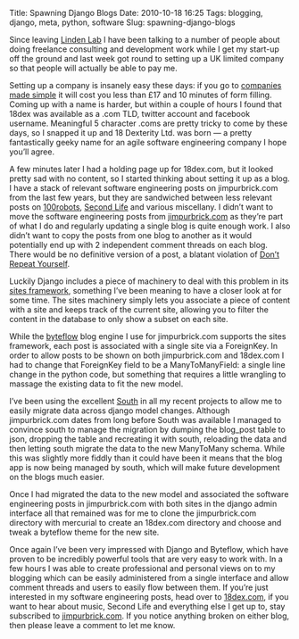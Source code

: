 Title: Spawning Django Blogs
Date: 2010-10-18 16:25
Tags: blogging, django, meta, python, software
Slug: spawning-django-blogs

Since leaving [Linden Lab][] I have been talking to a number of people
about doing freelance consulting and development work while I get my
start-up off the ground and last week got round to setting up a
<span class="caps">UK</span> limited company so that people will
actually be able to pay me.

</p>

Setting up a company is insanely easy these days: if you go to
[companies made simple][] it will cost you less than £17 and 10 minutes
of form filling. Coming up with a name is harder, but within a couple of
hours I found that 18dex was available as a .com
<span class="caps">TLD</span>, twitter account and facebook username.
Meaningful 5 character .coms are pretty tricky to come by these days, so
I snapped it up and 18 Dexterity Ltd. was born — a pretty fantastically
geeky name for an agile software engineering company I hope
you’ll agree.

</p>

A few minutes later I had a holding page up for 18dex.com, but it looked
pretty sad with no content, so I started thinking about setting it up as
a blog. I have a stack of relevant software engineering posts on
jimpurbrick.com from the last few years, but they are sandwiched between
less relevant posts on [100robots][], [Second Life][] and various
miscellany. I didn’t want to move the software engineering posts from
[jimpurbrick.com][] as they’re part of what I do and regularly updating
a single blog is quite enough work. I also didn’t want to copy the posts
from one blog to another as it would potentially end up with 2
independent comment threads on each blog. There would be no definitive
version of a post, a blatant violation of [Don’t Repeat Yourself][].

</p>

Luckily Django includes a piece of machinery to deal with this problem
in its [sites framework][], something I’ve been meaning to have a closer
look at for some time. The sites machinery simply lets you associate a
piece of content with a site and keeps track of the current site,
allowing you to filter the content in the database to only show a subset
on each site.

</p>

While the [byteflow][] blog engine I use for jimpurbrick.com supports
the sites framework, each post is associated with a single site via a
ForeignKey. In order to allow posts to be shown on both jimpurbrick.com
and 18dex.com I had to change that ForeignKey field to be a
ManyToManyField: a single line change in the python code, but something
that requires a little wrangling to massage the existing data to fit the
new model.

</p>

I’ve been using the excellent [South][] in all my recent projects to
allow me to easily migrate data across django model changes. Although
jimpurbrick.com dates from long before South was available I managed to
convince south to manage the migration by dumping the blog\_post table
to json, dropping the table and recreating it with south, reloading the
data and then letting south migrate the data to the new ManyToMany
schema. While this was slightly more fiddly than it could have been it
means that the blog app is now being managed by south, which will make
future development on the blogs much easier.

</p>

Once I had migrated the data to the new model and associated the
software engineering posts in jimpurbrick.com with both sites in the
django admin interface all that remained was for me to clone the
jimpurbrick.com directory with mercurial to create an 18dex.com
directory and choose and tweak a byteflow theme for the new site.

</p>

Once again I’ve been very impressed with Django and Byteflow, which have
proven to be incredibly powerful tools that are very easy to work with.
In a few hours I was able to create professional and personal views on
to my blogging which can be easily administered from a single interface
and allow comment threads and users to easily flow between them. If
you’re just interested in my software engineering posts, head over to
[18dex.com][], if you want to hear about music, Second Life and
everything else I get up to, stay subscribed to [jimpurbrick.com][]. If
you notice anything broken on either blog, then please leave a comment
to let me know.

</p>

  [Linden Lab]: http://lindenlab.com/
  [companies made simple]: http://www.companiesmadesimple.com/
  [100robots]: http://100robots.com
  [Second Life]: http://secondlife.com
  [jimpurbrick.com]: http://jimpurbrick.com
  [Don’t Repeat Yourself]: http://www.c2.com/cgi/wiki?DontRepeatYourself
  [sites framework]: http://docs.djangoproject.com/en/dev/ref/contrib/sites/
  [byteflow]: http://byteflow.su/
  [South]: http://south.aeracode.org/
  [18dex.com]: http://18dex.com
